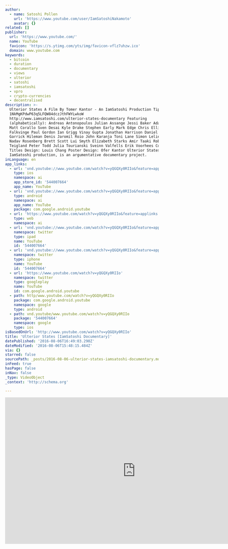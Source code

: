```yaml
---
author:
  - name: Satoshi Pollen
    url: 'https://www.youtube.com/user/IamSatoshiNakamoto'
    avatar: {}
related: []
publisher:
  url: 'https://www.youtube.com/'
  name: YouTube
  favicon: 'https://s.ytimg.com/yts/img/favicon-vflz7uhzw.ico'
  domain: www.youtube.com
keywords:
  - bitcoin
  - duration
  - documentary
  - views
  - ulterior
  - satoshi
  - iamsatoshi
  - vpro
  - crypto-currencies
  - decentralised
description: >-
  Ulterior States A Film By Tomer Kantor - An IamSatoshi Production Tip BTC:
  1NkMgKPdwP63q5LFQW84dczJthFWYLwkoW
  http://www.iamsatoshi.com/ulterior-states-documentary Featuring
  (alphabetically): Andreas Antonopoulos Julian Assange Jessi Baker Adam Cleary
  Matt Corallo Sven Desai Kyle Drake Stephen Early Mark Edge Chris Ellis Rick
  Falkvinge Paul Gordon Ian Grigg Vinay Gupta Jonathan Harrison Daniel Hassan
  Garrick Hileman Denis Jaromil Roio John Karanja Toni Lane Simon Lelieveldt
  Nadav Rosenberg Brett Scott Lui Smyth Elizabeth Starks Amir Taaki Robin
  Teigland Peter Todd Julia Tourianski Sveinn Valfells Erik Voorhees Cody Wilson
  Titles Design: Louis Chang Poster Design: Ofer Kantor Ulterior States, an
  IamSatoshi production, is an argumentative documentary project.
inLanguage: en
app_links:
  - url: 'vnd.youtube://www.youtube.com/watch?v=yQGQXy0RIIo&feature=applinks'
    type: ios
    namespace: ai
    app_store_id: '544007664'
    app_name: YouTube
  - url: 'vnd.youtube://www.youtube.com/watch?v=yQGQXy0RIIo&feature=applinks'
    type: android
    namespace: ai
    app_name: YouTube
    package: com.google.android.youtube
  - url: 'https://www.youtube.com/watch?v=yQGQXy0RIIo&feature=applinks'
    type: web
    namespace: ai
  - url: 'vnd.youtube://www.youtube.com/watch?v=yQGQXy0RIIo&feature=applinks'
    namespace: twitter
    type: ipad
    name: YouTube
    id: '544007664'
  - url: 'vnd.youtube://www.youtube.com/watch?v=yQGQXy0RIIo&feature=applinks'
    namespace: twitter
    type: iphone
    name: YouTube
    id: '544007664'
  - url: 'https://www.youtube.com/watch?v=yQGQXy0RIIo'
    namespace: twitter
    type: googleplay
    name: YouTube
    id: com.google.android.youtube
  - path: http/www.youtube.com/watch?v=yQGQXy0RIIo
    package: com.google.android.youtube
    namespace: google
    type: android
  - path: vnd.youtube/www.youtube.com/watch?v=yQGQXy0RIIo
    package: '544007664'
    namespace: google
    type: ios
isBasedOnUrl: 'http://www.youtube.com/watch?v=yQGQXy0RIIo'
title: 'Ulterior States [IamSatoshi Documentary]'
datePublished: '2016-08-06T16:49:03.290Z'
dateModified: '2016-08-06T15:48:15.484Z'
via: {}
starred: false
sourcePath: _posts/2016-08-06-ulterior-states-iamsatoshi-documentary.md
inFeed: true
hasPage: false
inNav: false
_type: VideoObject
_context: 'http://schema.org'

---
```

<iframe src="http://cdn.embedly.com/widgets/media.html?src=https%3A%2F%2Fwww.youtube.com%2Fembed%2FyQGQXy0RIIo%3Ffeature%3Doembed&amp;url=http%3A%2F%2Fwww.youtube.com%2Fwatch%3Fv%3DyQGQXy0RIIo&amp;image=https%3A%2F%2Fi.ytimg.com%2Fvi%2FyQGQXy0RIIo%2Fhqdefault.jpg&amp;key=b7d04c9b404c499eba89ee7072e1c4f7&amp;type=text%2Fhtml&amp;schema=youtube" width="854" height="480" scrolling="no" frameborder="0" allowfullscreen="" style=""></iframe>